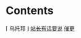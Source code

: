 # Contents

<section-starting-page>
<title>溯溪之流</title>
<description>⌈ 乌托邦 ⌋</description>
<spotlight>
<a href="Main-Content.md" type="documents" summary="来看正文！"></a>
<a href="Fanwai.md" type="idea" summary="番！外！"></a>
</spotlight>
<primary>
<title>更多信息</title>
<a href="站长的信.md">站长有话要说</a>
<a href="Credits.md" summary="到底是谁在写这些破文章啊？"></a>
</primary>
<secondary>
<title>其他信息</title>
<a href="其他文章.md" summary="是一个人写的，仅此而已。"></a>
<a href="//" summary="很显然这个选项不可用。">催更</a>
<a href="versions.md" summary="版本 %version% 构建于 2025/2/1"></a>
</secondary>
</section-starting-page>


